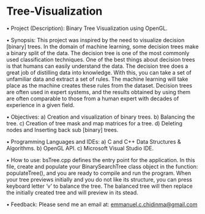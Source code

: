 # Tree-Visualization

•	Project (Description): Binary Tree Visualization using OpenGL.

•	Synopsis: 
This project was inspired by the need to visualize decision [binary] trees. In the domain of machine learning, some decision trees make a binary split of the data. The decision tree is one of the most commonly used classification techniques. One of the best things about decision trees is that humans can easily understand the data. The decision tree does a great job of distilling data into knowledge. With this, you can take a set of unfamiliar data and extract a set of rules. The machine learning will take place as the machine creates these rules from the dataset. Decision trees are often used in expert systems, and the results obtained by using them are often comparable to those from a human expert with decades of experience in a given field.

•	Objectives: 
a)	Creation and visualization of binary trees.
b)	Balancing the tree.
c)	Creation of tree mask and map matrices for a tree.
d)	Deleting nodes and Inserting back sub [binary] trees.

•	Programming Languages and IDEs: 
a)	C and C++ Data Structures & Algorithms.
b)	OpenGL API.
c)	Microsoft Visual Studio IDE.

•	How to use:
bsTree.cpp defines the entry point for the application. In this file, create and populate your BinarySearchTree class object in the function: populateTree(), and you are ready to compile and run the program. When your tree previews initially and you do not like its structure, you can press keyboard letter ‘v’ to balance the tree. The balanced tree will then replace the initially created tree and will preview in its stead.

•	Feedback:
Please send me an email at: emmanuel.c.chidinma@gmail.com
